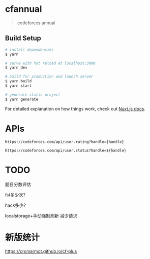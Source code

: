 # cfannual

> codeforces annual

## Build Setup

``` bash
# install dependencies
$ yarn

# serve with hot reload at localhost:3000
$ yarn dev

# build for production and launch server
$ yarn build
$ yarn start

# generate static project
$ yarn generate
```

For detailed explanation on how things work, check out [Nuxt.js docs](https://nuxtjs.org).

# APIs

`https://codeforces.com/api/user.rating?handle={handle}`

`https://codeforces.com/api/user.status?handle=${handle}`

# TODO

题目分数评估

fst多少次?

hack多少?

localstorage+手动强制刷新 减少请求

# 新版统计

https://cromarmot.github.io/cf-plus

